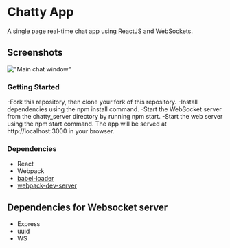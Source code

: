 Chatty App
=====================

A single page real-time chat app using ReactJS and WebSockets.

## Screenshots

!["Main chat window"](url)

### Getting Started

-Fork this repository, then clone your fork of this repository.
-Install dependencies using the npm install command.
-Start the WebSocket server from the chatty_server directory by running npm start.
-Start the web server using the npm start command. The app will be served at http://localhost:3000 in your browser.

### Dependencies

* React
* Webpack
* [babel-loader](https://github.com/babel/babel-loader)
* [webpack-dev-server](https://github.com/webpack/webpack-dev-server)

## Dependencies for Websocket server
* Express
* uuid
* WS


